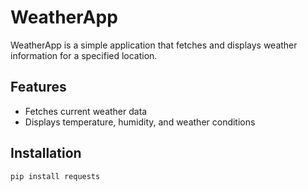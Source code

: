 # WeatherApp

WeatherApp is a simple application that fetches and displays weather information for a specified location.

## Features

- Fetches current weather data
- Displays temperature, humidity, and weather conditions

## Installation

```bash
pip install requests
